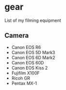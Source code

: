 # gear
List of my filming equipment

## Camera
- Canon EOS R6
- Canon EOS 5D Mark3
- Canon EOS 6D Mark2
- Canon EOS 60D
- Canon EOS Kiss 2
- Fujifilm X100F
- Ricoh GR
- Pentax MX-1
